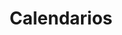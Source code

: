 ---
layout: category
taxonomy: Calendarios
entries_layout: grid
title: Calendarios
excerpt: "Las herramientas para gestionar calendarios nos permiten agregar automáticamente eventos como cumpleaños, citas,... así como tareas asociadas a dichos eventos."
image:
  path: /images/covers/calendario.webp
  thumbnail: /images/covers/calendario.webp
  caption: Fotografía de [Rawpixel](https://www.freepik.es/autor/rawpixel-com)
search: false
---